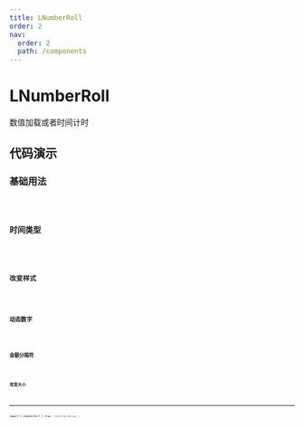 ```yaml
---
title: LNumberRoll
order: 2
nav:
  order: 2
  path: /components
---
```


# LNumberRoll

数值加载或者时间计时

## 代码演示

### 基础用法

<code src="./demos/base.tsx"/>

### 时间类型

<code src="./demos/date.tsx"/>

### 改变样式

<code src="./demos/style.tsx"/>

### 动态数字

<code src="./demos/dynamic.tsx"/>

### 金额分隔符

<code src="./demos/decimal.tsx"/>

### 改变大小

<code src="./demos/size.tsx"/>

---

```ts
import { LNumberRoll } from 'lighting-design';
```

<API></API>

